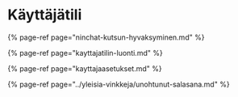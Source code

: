 # Käyttäjätili

{% page-ref page="ninchat-kutsun-hyvaksyminen.md" %}

{% page-ref page="kayttajatilin-luonti.md" %}

{% page-ref page="kayttajaasetukset.md" %}

{% page-ref page="../yleisia-vinkkeja/unohtunut-salasana.md" %}



